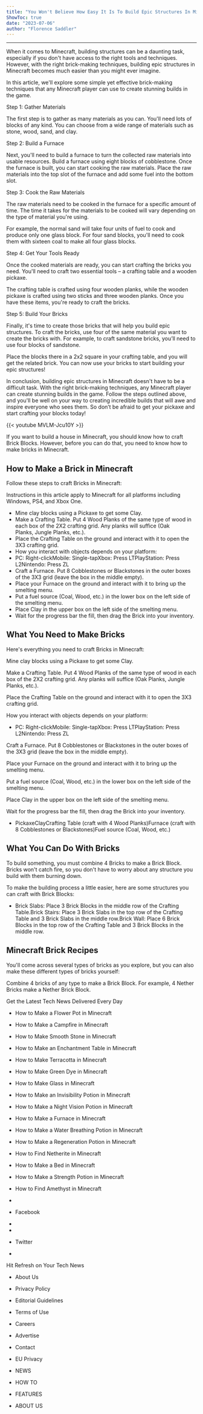 ```yaml
---
title: "You Won't Believe How Easy It Is To Build Epic Structures In Minecraft Using These Simple Brick-Making Techniques!"
ShowToc: true 
date: "2023-07-06"
author: "Florence Saddler"
---
```

*****
When it comes to Minecraft, building structures can be a daunting task, especially if you don't have access to the right tools and techniques. However, with the right brick-making techniques, building epic structures in Minecraft becomes much easier than you might ever imagine.

In this article, we'll explore some simple yet effective brick-making techniques that any Minecraft player can use to create stunning builds in the game.

Step 1: Gather Materials

The first step is to gather as many materials as you can. You'll need lots of blocks of any kind. You can choose from a wide range of materials such as stone, wood, sand, and clay.

Step 2: Build a Furnace

Next, you'll need to build a furnace to turn the collected raw materials into usable resources. Build a furnace using eight blocks of cobblestone. Once the furnace is built, you can start cooking the raw materials. Place the raw materials into the top slot of the furnace and add some fuel into the bottom slot.

Step 3: Cook the Raw Materials

The raw materials need to be cooked in the furnace for a specific amount of time. The time it takes for the materials to be cooked will vary depending on the type of material you're using.

For example, the normal sand will take four units of fuel to cook and produce only one glass block. For four sand blocks, you'll need to cook them with sixteen coal to make all four glass blocks.

Step 4: Get Your Tools Ready

Once the cooked materials are ready, you can start crafting the bricks you need. You'll need to craft two essential tools – a crafting table and a wooden pickaxe.

The crafting table is crafted using four wooden planks, while the wooden pickaxe is crafted using two sticks and three wooden planks. Once you have these items, you're ready to craft the bricks.

Step 5: Build Your Bricks

Finally, it's time to create those bricks that will help you build epic structures. To craft the bricks, use four of the same material you want to create the bricks with. For example, to craft sandstone bricks, you’ll need to use four blocks of sandstone.

Place the blocks there in a 2x2 square in your crafting table, and you will get the related brick. You can now use your bricks to start building your epic structures!

In conclusion, building epic structures in Minecraft doesn't have to be a difficult task. With the right brick-making techniques, any Minecraft player can create stunning builds in the game. Follow the steps outlined above, and you'll be well on your way to creating incredible builds that will awe and inspire everyone who sees them. So don’t be afraid to get your pickaxe and start crafting your blocks today!

{{< youtube MVLM-Jcu10Y >}} 




If you want to build a house in Minecraft, you should know how to craft Brick Blocks. However, before you can do that, you need to know how to make bricks in Minecraft.

 
##   How to Make a Brick in Minecraft  
 

Follow these steps to craft Bricks in Minecraft:

 
Instructions in this article apply to Minecraft for all platforms including Windows, PS4, and Xbox One.
 
- Mine clay blocks using a Pickaxe to get some Clay.
 - Make a Crafting Table. Put 4 Wood Planks of the same type of wood in each box of the 2X2 crafting grid. Any planks will suffice (Oak Planks, Jungle Planks, etc.).
 - Place the Crafting Table on the ground and interact with it to open the 3X3 crafting grid.
 - How you interact with objects depends on your platform:
 - PC: Right-clickMobile: Single-tapXbox: Press LTPlayStation: Press L2Nintendo: Press ZL
 - Craft a Furnace. Put 8 Cobblestones or Blackstones in the outer boxes of the 3X3 grid (leave the box in the middle empty).
 - Place your Furnace on the ground and interact with it to bring up the smelting menu.
 - Put a fuel source (Coal, Wood, etc.) in the lower box on the left side of the smelting menu.
 - Place Clay in the upper box on the left side of the smelting menu.
 - Wait for the progress bar the fill, then drag the Brick into your inventory.

 
##   What You Need to Make Bricks  
 

Here's everything you need to craft Bricks in Minecraft:

 

Mine clay blocks using a Pickaxe to get some Clay.

 

Make a Crafting Table. Put 4 Wood Planks of the same type of wood in each box of the 2X2 crafting grid. Any planks will suffice (Oak Planks, Jungle Planks, etc.).

 

Place the Crafting Table on the ground and interact with it to open the 3X3 crafting grid.

 

How you interact with objects depends on your platform:

 
- PC: Right-clickMobile: Single-tapXbox: Press LTPlayStation: Press L2Nintendo: Press ZL

 

Craft a Furnace. Put 8 Cobblestones or Blackstones in the outer boxes of the 3X3 grid (leave the box in the middle empty).

 

Place your Furnace on the ground and interact with it to bring up the smelting menu.

 

Put a fuel source (Coal, Wood, etc.) in the lower box on the left side of the smelting menu.

 

Place Clay in the upper box on the left side of the smelting menu.

 

Wait for the progress bar the fill, then drag the Brick into your inventory.

 
- PickaxeClayCrafting Table (craft with 4 Wood Planks)Furnace (craft with 8 Cobblestones or Blackstones)Fuel source (Coal, Wood, etc.)

 
##   What You Can Do With Bricks  
 

To build something, you must combine 4 Bricks to make a Brick Block. Bricks won't catch fire, so you don't have to worry about any structure you build with them burning down.

 

To make the building process a little easier, here are some structures you can craft with Brick Blocks:

 
- Brick Slabs: Place 3 Brick Blocks in the middle row of the Crafting Table.Brick Stairs: Place 3 Brick Slabs in the top row of the Crafting Table and 3 Brick Slabs in the middle row.Brick Wall: Place 6 Brick Blocks in the top row of the Crafting Table and 3 Brick Blocks in the middle row.

 
##   Minecraft Brick Recipes  
 

You'll come across several types of bricks as you explore, but you can also make these different types of bricks yourself:

 
Combine 4 bricks of any type to make a Brick Block. For example, 4 Nether Bricks make a Nether Brick Block.
 

Get the Latest Tech News Delivered Every Day
 
- How to Make a Flower Pot in Minecraft
 - How to Make a Campfire in Minecraft
 - How to Make Smooth Stone in Minecraft
 - How to Make an Enchantment Table in Minecraft
 - How to Make Terracotta in Minecraft
 - How to Make Green Dye in Minecraft
 - How to Make Glass in Minecraft
 - How to Make an Invisibility Potion in Minecraft

 
- How to Make a Night Vision Potion in Minecraft
 - How to Make a Furnace in Minecraft
 - How to Make a Water Breathing Potion in Minecraft
 - How to Make a Regeneration Potion in Minecraft
 - How to Find Netherite in Minecraft
 - How to Make a Bed in Minecraft
 - How to Make a Strength Potion in Minecraft
 - How to Find Amethyst in Minecraft

 
- 
 - Facebook
 - 
 - 
 - Twitter
 - 

 

Hit Refresh on Your Tech News
 
- About Us
 - Privacy Policy
 - Editorial Guidelines
 - Terms of Use
 - Careers
 - Advertise
 - Contact
 - EU Privacy

 
- NEWS
 - HOW TO
 - FEATURES
 - ABOUT US






